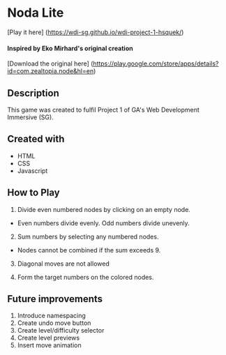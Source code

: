 # Noda Lite
[Play it here] (https://wdi-sg.github.io/wdi-project-1-hsquek/)

#### Inspired by Eko Mirhard's original creation
[Download the original here] (https://play.google.com/store/apps/details?id=com.zealtopia.node&hl=en)


## Description
This game was created to fulfil Project 1 of GA's Web Development Immersive (SG).

## Created with
* HTML
* CSS
* Javascript

## How to Play
1. Divide even numbered nodes by clicking on an empty node.

  * Even numbers divide evenly. Odd numbers divide unevenly.

2. Sum numbers by selecting any numbered nodes.

  * Nodes cannot be combined if the sum exceeds 9.

3. Diagonal moves are not allowed

4. Form the target numbers on the colored nodes.

## Future improvements
1. Introduce namespacing
2. Create undo move button
3. Create level/difficulty selector
4. Create level previews
5. Insert move animation
